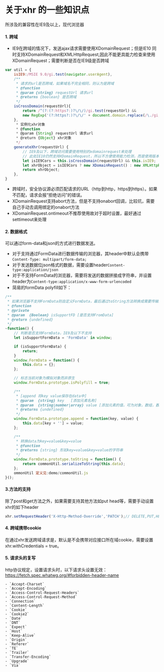 # 关于xhr 的一些知识点
所涉及的兼容性在IE9及以上，现代浏览器

#### 1. 跨域

- IE9在跨域的情况下，发送ajax请求需要使用XDomainRequest；但是IE10 同时支持XDomainRequest和XMLHttpRequest,因此不能更具能力检查来使用XDomainRequest；需要判断是否在IE9级是否跨域

```js
var util = {
    isIE9:/MSIE 9.0/gi.test(navigator.userAgent),
    /**
     * 请求的url是否跨域，如果域名不完全相同，则认为是跨域
     * @function
     * @param {string} requestUrl 请求url
     * @returns {boolean} 是否跨域
     */
    isCrossDomain(requestUrl){
        return /^(?:(?:https?:)?\/\/)/gi.test(requestUrl) &&
        new RegExp('(?:https?:)?\/\/' + document.domain.replace(/\./gi,'\\.') + '(/|$)','gi').test(requestUrl) === false;
    },
     * 实例化xhr对象
     * @function
     * @param {String} requestUrl 请求url
     * @return {Object} xhr对象
     */
    generateXhr(requestUrl) {
        // IE9及以下，跨域访问需要使用特别的xdomainrequest来处理
        // 此处IE10仍然支持XDomainRequest，所以不方便使用能力检测，而是使用版本检测
        let isIE9Cors = this.isCrossDomain(requestUrl) && this.isIE9;
        let xhrObject = isIE9Cors ? new XDomainRequest() : new XMLHttpRequest();
        return xhrObject;
    },
}
```

- 跨域时，安全协议源必须匹配请求的URL（http到http，https到https）。如果不匹配，请求会报“拒绝访问”的错误。
- XDomainRequest支持abort方法，但是不支持onabort回调，比较坑，需要自己手动去调用绑定的onabort方法
- XDomainRequest.ontimeout不推荐使用故对于超时设置，最好通过settimeout来处理

#### 2. 数据格式
可以通过form-data和json的方式进行数据发送。

- 对于支持通过FormData进行数据传输的浏览器，其header中默认会携带`Content-Type: multipart/form-data;`
- 对于发送数据位json格式的数据，需要设置header`Content-type:application/json`
- 对于不支持FormData的浏览器，需要将发送的数据拼接成字符串，并设置header为`Content-type:application/x-www-form-urlencoded`
- 简易的formData polyfill如下：

```js
/**
 * 如果浏览器不支持FormData则自定义FormData，最后通过toString方法转换成需要传输的数据格式
 * @function
 * @private
 * @param  {Boolean} isSupportFD [是否支持FromData]
 * @return {undefined}
 */
~function() {
    // 判断是否支持FormData，IE9及以下不支持
    let isSupportFormData = 'FormData' in window;

    if (isSupportFormData) {
        return;
    }
    window.FormData = function() {
        this.data = {};
    };

    // 标志当前对象为模拟对象而非原生
    window.FormData.prototype.isPolyfill = true;

    /**
     * [append 将key value保存在data中]
     * @param  {string} key   [添加元素名称]
     * @param  {string|number|array} value [添加元素的值，可为对象，数组，数组元素不可为复杂对象]
     * @returns {undefined}
     */
    window.FormData.prototype.append = function(key, value) {
        this.data[key + ''] = value;
    };

    /**
     * 转换data为key=value&key=value
     * @function
     * @returns {string} 形如key=value&key=value的字符串
     */
    window.FormData.prototype.toString = function() {
        return commonUtil.serializeToString(this.data);
    };
    ommonUtil 定义见:demo/commonUtil.js
}();
```

#### 3.方法的支持
除了post和get方法之外，如果需要支持其他方法如put head等，需要手动设置xhr的如下header

```js
xhr.setRequestHeader('X-Http-Method-Override','PATCH');// DELETE,PUT,HEAD
```

#### 4. 跨域携带cookie

在通过xhr发送跨域请求是，默认是不会携带对应接口所在域cookie，需要设置xhr.withCredentials = true。

#### 5. 请求头的复写

http协议规定，设置请求头时，以下请求头设置无效：https://fetch.spec.whatwg.org/#forbidden-header-name

    - `Accept-Charset`
    - `Accept-Encoding`
    - `Access-Control-Request-Headers`
    - `Access-Control-Request-Method`
    - `Connection`
    - `Content-Length`
    - `Cookie`
    - `Cookie2`
    - `Date`
    - `DNT`
    - `Expect`
    - `Host`
    - `Keep-Alive`
    - `Origin`
    - `Referer`
    - `TE`
    - `Trailer`
    - `Transfer-Encoding`
    - `Upgrade`
    - `Via`




 
